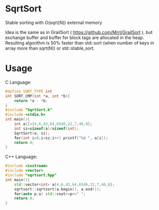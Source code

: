 SqrtSort
========

Stable sorting with O(sqrt(N)) external memory

Idea is the same as in GrailSort ( https://github.com/Mrrl/GrailSort ), but exchange buffer and buffer for block tags are allocated in the heap. Resulting algorithm is 50% faster than std::sort (when number of keys in array more than sqrt(N)) or std::stable_sort.  

Usage
========

C Language:
```c
#define SORT_TYPE int
int SORT_CMP(int *a, int *b){
    return *a - *b;
}
#include "SqrtSort.h"
#include <stdio.h>
int main(){
    int a[]={4,6,43,64,6546,22,7,46,8};
    int sz=sizeof(a)/sizeof(int);
    SqrtSort(a, sz);
    for(int i=0;i<sz;i++) printf("%d ", a[i]);
    return 0;
}
```

C++ Language:
```cpp
#include <iostream>
#include <vector>
#include "sqrtsort.hpp"
int main(){
    std::vector<int> a{4,6,43,64,6546,22,7,46,8};
    sqrtsort::sqrtsort(a.begin(), a.end());
    for(auto p:a) std::cout<<p<<" ";
    return 0;
}
```
